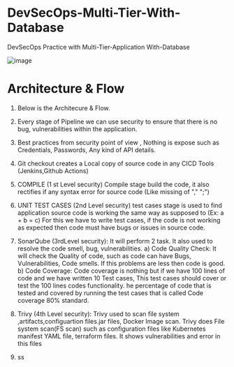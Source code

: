 # DevSecOps-Multi-Tier-With-Database
DevSecOps Practice with Multi-Tier-Application With-Database

![image](https://github.com/user-attachments/assets/afeb7634-dfe3-4b5b-bd70-2965e0523dba)


# Architecture & Flow

1.	Below is the Architecure & Flow.

2.	Every stage of Pipeline we can use security to ensure that there is no bug, vulnerabilities within the application.

3.	Best practices from security point of view , Nothing is expose such as Credentials, Passwords, Any kind of API details.

4. Git checkout creates a Local copy of source code in any CICD Tools (Jenkins,Github Actions)
   
5. COMPILE (1 st Level security) Compile stage build the code,
   it also rectifies if any syntax error for source code (Like missing of "," ";")

6. UNIT TEST CASES (2nd Level security) test cases stage is used to find application source code is working
   the same way as supposed to   (Ex: a + b = c)
   For this we have to write test cases, if the code is not working as expected then code must have bugs
   or issues in source code.

7. SonarQube (3rdLevel security):  It will perform 2 task. It also used to resolve the code smell, bug, vulnerabilities.
   a) Code Quality Check: It will  check the Quality of code, such as code can have Bugs, Vulnerabilities, Code smells.
     If this problems are less then code is good. 
   b) Code Coverage: Code coverage is nothing but if we have 100 lines of code and we have written 10 Test cases,
      This test cases should cover or test the 100 lines codes functionality.
      he percentage of code that is tested and covered by running the test cases that is called Code coverage 80% standard.
   
8. Trivy (4th Level security): Trivy used to scan file system ,artifacts,configuartion files.jar files, Docker Image scan.
   Trivy does File system scan(FS scan) such as configuration files like Kubernetes manifest YAML file, terraform files.
   It shows vulnerabilities and error in this files
9. ss
    
